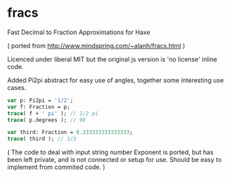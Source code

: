 # fracs
Fast Decimal to Fraction Approximations for Haxe

( ported from http://www.mindspring.com/~alanh/fracs.html )

Licenced under liberal MIT but the original js version is 'no license' inline code.
 
Added Pi2pi abstract for easy use of angles, together some interesting use cases.

```haxe
var p: Pi2pi = '1/2';
var f: Fraction = p;
trace( f + ' pi' ); // 1/2 pi
trace( p.degrees ); // 90
```

```haxe
var third: Fraction = 0.333333333333333;
trace( third ); // 1/3
```

( The code to deal with input string number Exponent is ported, but has been left private, and is not connected or setup for use.
Should be easy to implement from commited code. )